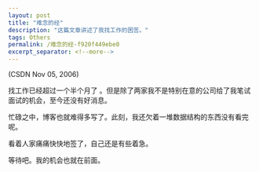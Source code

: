 ```yaml
---
layout: post
title: "难念的经"
description: "这篇文章讲述了我找工作的困苦。"
tags: Others
permalink: /难念的经-f920f449ebe0
excerpt_separator: <!--more-->
---
```

(CSDN Nov 05, 2006)

找工作已经超过一个半个月了 。但是除了两家我不是特别在意的公司给了我笔试面试的机会，至今还没有好消息。

忙碌之中，博客也就难得多写了。此刻，我还欠着一堆数据结构的东西没有看完呢。

看着人家痛痛快快地签了，自己还是有些着急。

等待吧。我的机会也就在前面。
